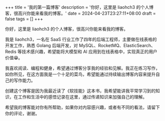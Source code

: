 +++
title = '我的第一篇博客'
description = '你好，这里是 liaohch3 的个人博客，很高兴你能来看我的博客。'
date = 2024-04-23T23:27:11+08:00
draft = false
tags = []
+++


你好，这里是 liaohch3 的个人博客，很高兴你能来看我的博客。

我是 liaohch3，一名在 SaaS 行业工作了四年的后端工程师，主要做在线表格的开发工作，熟悉 Golang 后端开发，对 MySQL、RocketMQ、ElasticSearch、Redis 等技术感兴趣，希望能将大模型和 AI 应用到在线表格中，实现真正的用户价值😁。

我喜欢阅读、编程和健身，希望通过博客分享我的经验和见解。我正在练习写作，如你所见，在这方面我是一个十足的菜鸟，希望能通过持续输出博客内容来提升自己的写作能力。

创建这个博客是因为我最近读了《软技能》这本书，我希望能讲我平常学习到的知识，在工作和生活中的感悟记录在这里，通过传递知识来加强自己的理解。


希望我的博客能对你有所帮助，如果你对内容感兴趣，或者有不同的看法，请留下你的评论，谢谢。